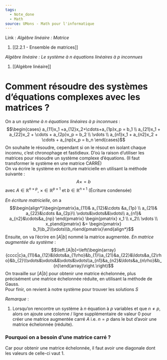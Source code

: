 ```yaml
---
tags:
  - Note_done
  - Math
source: UMons - Math pour l'informatique
---
```


Link :
_Algèbre linéaire : Matrice_
1. [[2.2.1 - Ensemble de matrices]]

_Algèbre linéaire : Le système à n équations linéaires à p inconnues_ 
1. [[Algèbre linéaire]]

# Comment résoudre des systèmes d’équations complexes avec les matrices ?
On a un _système à $n$ équations linéaires à $p$ inconnues_ : $$\begin{cases} a_{11}x_1 +a_{12}x_2+\cdots+a_{1p}x_p = b_1 \\ a_{21}x_1 + a_{22}x_2 + \cdots + a_{2p}x_p = b_2 \\ \vdots \\ a_{n1}x_1 + a_{n2}x_2 + \cdots + a_{np}x_p = b_n \end{cases}$$
On souhaite le résoudre, cependant si on le résout en isolant chaque inconnu, c’est chronophage et fastidieux. D’où la raison d’utiliser les matrices pour résoudre un système complexe d’équations. (Il faut transformer le système en une matrice CARRÉ)
\
On va écrire le système en écriture matricielle en utilisant la méthode suivante : $$A\times =b$$ avec $A \in \mathbb{R}^{n\times p},\ \times\in \mathbb{R}^{p\times 1}$ et $b\in \mathbb{R}^{n\times 1}$ (Écriture condensée)

_En écriture matricielle_, on a $$\begin{align*}\begin{pmatrix}a_{11}& a_{12}&\cdots &a_{1p} \\ a_{21}& a_{22}&\cdots &a_{2p}\\ \vdots&\vdots&&\vdots\\ a_{n1}& a_{n2}&\cdots&a_{np}  \end{pmatrix} \begin{pmatrix} x_1 \\ x_2\\ \vdots \\ x_p\end{pmatrix} &= \begin{pmatrix} b_1\\b_2\\\vdots\\b_n\end{pmatrix}\end{align*}$$ Ensuite, on va l’écrire en $\left[A|b\right]$ nommé la matrice augmentée.
_En matrice augmentée du système_ : $$\left.[A|b]=\left(\begin{array}{cccc|c}a_{11}&a_{12}&\ldots&a_{1\rho}&b_{1}\\a_{21}&a_{22}&\ldots&a_{2\rho}&b_{2}\\\vdots&\vdots&&\vdots&\vdots\\a_{n1}&a_{n2}&\ldots&a_{n\rho}&b_{n}\end{array}\right.\right)$$
On travaille sur $\left[A|b\right]$ pour obtenir une matrice échelonnée, plus précisément une matrice échelonnée réduite, en utilisant la méthode de Gauss.
\
Pour finir, on revient à notre système pour trouver les solutions $S$ 

_Remarque_ : 
1. Lorsqu’on rencontre un système à $n$ équation à $p$ variables et que $n\neq p$, alors on ajoute une colonne / ligne supplémentaire de valeur 0 pour créer une matrice augmentée carré $A$ i.e. $n=p$ dans le but d’avoir une matrice échelonnée (réduite).
### Pourquoi on a besoin d’une matrice carré ? 
Car pour obtenir une matrice échelonnée, il faut avoir une diagonale dont les valeurs de celle-ci vaut 1. 